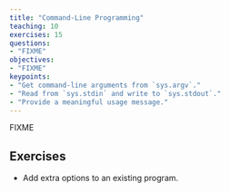```yaml
---
title: "Command-Line Programming"
teaching: 10
exercises: 15
questions:
- "FIXME"
objectives:
- "FIXME"
keypoints:
- "Get command-line arguments from `sys.argv`."
- "Read from `sys.stdin` and write to `sys.stdout`."
- "Provide a meaningful usage message."
---
```

FIXME

## Exercises

*   Add extra options to an existing program.
